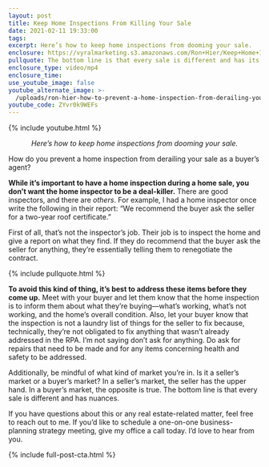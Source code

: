 ```yaml
---
layout: post
title: Keep Home Inspections From Killing Your Sale
date: 2021-02-11 19:33:00
tags:
excerpt: Here’s how to keep home inspections from dooming your sale.
enclosure: https://vyralmarketing.s3.amazonaws.com/Ron+Hier/Keep+Home+Inspections+From+Killing+Your+Sale.mp4
pullquote: The bottom line is that every sale is different and has its own nuances.
enclosure_type: video/mp4
enclosure_time:
use_youtube_image: false
youtube_alternate_image: >-
  /uploads/ron-hier-how-to-prevent-a-home-inspection-from-derailing-your-sale-yt.jpg
youtube_code: ZYvr0k9WEFs
---
```


{% include youtube.html %}

<p style="text-align: center;"><em>Here’s how to keep home inspections from dooming your sale.</em></p>

How do you prevent a home inspection from derailing your sale as a buyer’s agent?&nbsp;

**While it’s important to have a home inspection during a home sale, you don’t want the home inspector to be a deal-killer.** There are good inspectors, and there are *others*. For example, I had a home inspector once write the following in their report: “We recommend the buyer ask the seller for a two-year roof certificate.”

First of all, that’s not the inspector’s job. Their job is to inspect the home and give a report on what they find. If they do recommend that the buyer ask the seller for anything, they’re essentially telling them to renegotiate the contract.&nbsp;

{% include pullquote.html %}

**To avoid this kind of thing, it’s best to address these items before they come up.** Meet with your buyer and let them know that the home inspection is to inform them about what they’re buying—what’s working, what’s not working, and the home’s overall condition. Also, let your buyer know that the inspection is not a laundry list of things for the seller to fix because, technically, they’re not obligated to fix anything that wasn’t already addressed in the RPA. I’m not saying don’t ask for anything. Do ask for repairs that need to be made and for any items concerning health and safety to be addressed.&nbsp;

Additionally, be mindful of what kind of market you’re in. Is it a seller’s market or a buyer’s market? In a seller’s market, the seller has the upper hand. In a buyer’s market, the opposite is true. The bottom line is that every sale is different and has nuances.&nbsp;

If you have questions about this or any real estate-related matter, feel free to reach out to me. If you’d like to schedule a one-on-one business-planning strategy meeting, give my office a call today. I’d love to hear from you.

{% include full-post-cta.html %}
